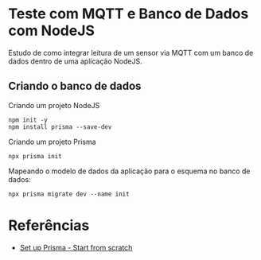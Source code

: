 # Teste com MQTT e Banco de Dados com NodeJS

Estudo de como integrar leitura de um sensor via MQTT com um banco de dados dentro de uma aplicação NodeJS.

## Criando o banco de dados

Criando um projeto NodeJS

```
npm init -y
npm install prisma --save-dev
```

Criando um projeto Prisma

```
npx prisma init
```

Mapeando o modelo de dados da aplicação para o esquema no banco de dados: 
```
npx prisma migrate dev --name init
```

# Referências

- [ Set up Prisma - Start from scratch](https://www.prisma.io/docs/getting-started/setup-prisma/start-from-scratch)
